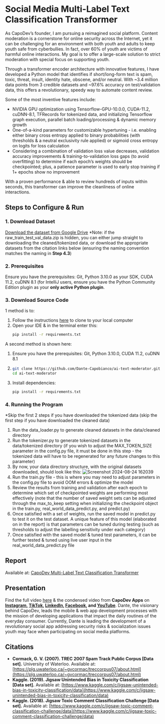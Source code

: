 # Social Media Multi-Label Text Classification Transformer
As CapoDev’s founder, I am pursuing a reimagined social platform. Content moderation is a cornerstone for online security across the Internet, yet it can be challenging for an environment with both youth and adults to keep youth safe from cyberbullies. In fact, over 60% of youth are victims of harmful online interactions. My goal is to offer a large-scale solution to strict moderation with special focus on supporting youth.

Through a transformer encoder architecture with innovative features, I have developed a Python model that identifies if short/long-form text is spam, toxic, threat, insult, identity hate, obscene, and/or neutral. With ~3.4 million data points from 3 credible datasets and ~97.6% accuracy on test/validation data, this offers a revolutionary, speedy way to automate content review. 

Some of the most inventive features include:
- NVIDIA GPU optimization using Tensorflow-GPU-10.0.0, CUDA-11.2, cuDNN-8.1, TFRecords for tokenized data, and initializing Tensorflow graph execution, parallel batch loading/processing & dynamic memory growth
- One-of-a-kind parameters for customizable hypertuning - i.e. enabling either binary cross entropy applied to binary probabilities (with thresholds & a neutral exclusivity rule applied) or sigmoid cross entropy on logits for loss calculation
- Considering a combination of validation loss value decreases, validation accuracy improvements & training-to-validation loss gaps (to avoid overfitting) to determine if each epoch’s weights should be checkpointed; plus, a patience parameter is used to early stop training if 1+ epochs show no improvement

With a proven performance & able to review hundreds of inputs within seconds, this transformer can improve the cleanliness of online interactions.


## Steps to Configure & Run

### 1. Download Dataset
[Download the dataset from Google Drive](https://drive.google.com/drive/folders/1oZYg86yW4SJTQVdV3iR5N0IkcwxV_0zP?usp=sharing)
*Note: if the raw_train_test_val_data.zip is hidden, you can either jump straight to downloading the cleaned/tokenized data, or download the appropriate datasets from the citation links below (ensuring the naming convention matches the naming in **Step 4.3**)

### 2. Prerequisites
Ensure you have the prerequisites: Git, Python 3.10.0 as your SDK, CUDA 11.2, cuDNN 8.1 (for IntelliJ users, ensure you have the Python Community Edition plugin as your **only active Python plugin**.

### 3. Download Source Code
1 method is to:
1. Follow the instructions [here](https://docs.github.com/en/desktop/adding-and-cloning-repositories/cloning-a-repository-from-github-to-github-desktop) to clone to your local computer
2. Open your IDE & in the terminal enter this:
   ```bash
   pip install -r requirements.txt
A second method is shown here:
1. Ensure you have the prerequisites: Git, Python 3.10.0, CUDA 11.2, cuDNN 8.1
2. ```bash
   git clone https://github.com/Dante-Capobianco/ai-text-moderator.git
   cd ai-text-moderator
3. Install dependencies:
   ```bash
   pip install -r requirements.txt

### 4. Running the Program
*Skip the first 2 steps if you have downloaded the tokenized data (skip the first step if you have downloaded the cleaned data)
1. Run the data_loader.py to generate cleaned datasets in the data/cleaned directory
2. Run the tokenizer.py to generate tokenized datasets in the data/tokenized directory (if you wish to adjust the MAX_TOKEN_SIZE parameter in the config.py file, it must be done in this step - the tokenized data will have to be regenerated for any future changes to this parameter)
3. By now, your data directory structure, with the original datasets downloaded, should look like this: ![Screenshot 2024-08-24 162039](https://github.com/user-attachments/assets/10baafad-524c-4b0e-8ef9-307ca9c4192f)
4. Run the train.py file - this is where you may need to adjust parameters in the config.py file to avoid OOM errors & optimize the model
5. Review the results from training and validation after each epoch to determine which set of checkpointed weights are performing most effectively (note that the number of saved weight sets can be adjusted through the max_to_keep setting when initializing the checkpoint object in the train.py, real_world_data_predict.py, and predict.py)
6. Once satisfied with a set of weights, run the saved model in predict.py to test it on the test dataset. A unique feature of this model (elaborated on in the report) is that parameters can be tuned during testing (such as thresholds to adjust the labelling sensitivity under each category)
7. Once satisfied with the saved model & tuned test parameters, it can be further tested & tuned using live user input in the real_world_data_predict.py file


## Report
Available at: [CapoDev Multi-Label Text Classification Transformer](https://docs.google.com/document/d/1tZsWFJ38rv13aUw0n1uIgANljv0hqC0YOihRFfJ73fg/edit?usp=sharing)

## Presentation
Find the full video [here](https://drive.google.com/drive/folders/1wZhAQa6CjsZ54AuKwfYWw8H_K0HR9PzQ?usp=sharing) & the condensed video from **CapoDev Apps** on **[Instagram](https://www.instagram.com/capodevapps/), [TikTok](https://www.tiktok.com/@capodevapps?is_from_webapp=1&sender_device=pc), [LinkedIn](https://www.linkedin.com/in/dante-capobianco/), [Facebook](https://www.facebook.com/share/yqn765FgofCrR2jr/?mibextid=LQQJ4d), and [YouTube](https://youtube.com/@capodevapps?si=DF53TrDJOSbCm4Hj)**. Dante, the visionary behind CapoDev, leads the mobile & web app development processes with the mission of developing applications that impact the daily routines of the everyday consumer. Currently, Dante is leading the development of a revolutionary social app addressing security risks & socialization issues youth may face when participating on social media platforms. 

## Citations

- **Cormack, G. V. (2007). TREC 2007 Spam Track Public Corpus [Data set].** University of Waterloo. Available at: [https://plg.uwaterloo.ca/~gvcormac/treccorpus07/about.html](https://plg.uwaterloo.ca/~gvcormac/treccorpus07/about.html)
- **Kaggle. (2019). Jigsaw Unintended Bias in Toxicity Classification [Data set].** Available at: [https://www.kaggle.com/c/jigsaw-unintended-bias-in-toxicity-classification/data](https://www.kaggle.com/c/jigsaw-unintended-bias-in-toxicity-classification/data)
- **Kaggle. (2018). Jigsaw Toxic Comment Classification Challenge [Data set].** Available at: [https://www.kaggle.com/c/jigsaw-toxic-comment-classification-challenge/data](https://www.kaggle.com/c/jigsaw-toxic-comment-classification-challenge/data)
